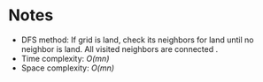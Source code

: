 # Notes 
* DFS method: If grid is land, check its neighbors for land until no neighbor is land. All visited neighbors are connected .
* Time complexity: _O(mn)_
* Space complexity: _O(mn)_
